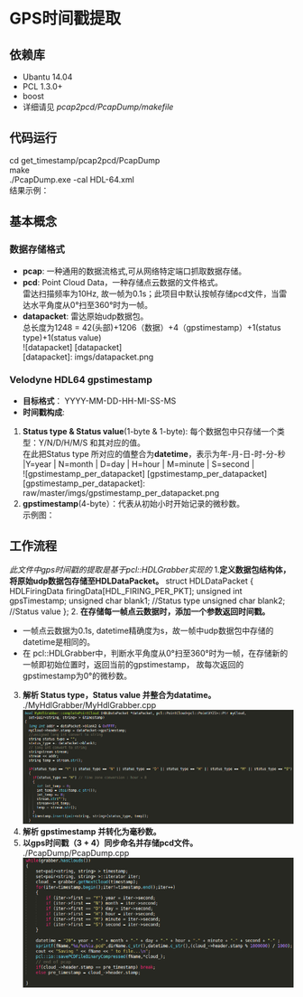 # GPS时间戳提取
## 依赖库
* Ubantu 14.04
* PCL 1.3.0+
* boost 
* 详细请见 *pcap2pcd/PcapDump/makefile*
## 代码运行
cd get_timestamp/pcap2pcd/PcapDump  
make  
./PcapDump.exe -cal HDL-64.xml  
结果示例：  


## 基本概念
### 数据存储格式
* **pcap**: 一种通用的数据流格式,可从网络特定端口抓取数据存储。
* **pcd**: Point Cloud Data，一种存储点云数据的文件格式。  
  雷达扫描频率为10Hz, 故一帧为0.1s；此项目中默认按帧存储pcd文件，当雷达水平角度从0°扫至360°时为一帧。
* **datapacket**: 雷达原始udp数据包。  
  总长度为1248 = 42(头部)+1206（数据）+4（gpstimestamp）+1(status type)+1(status value)  
  ![datapacket] [datapacket]  
  [datapacket]: imgs/datapacket.png

### Velodyne HDL64 gpstimestamp
* **目标格式**： YYYY-MM-DD-HH-MI-SS-MS
* **时间戳构成**:  
1. **Status type & Status value**(1-byte & 1-byte): 每个数据包中只存储一个类型：Y/N/D/H/M/S 和其对应的值。  
  在此把Status type 所对应的值整合为**datetime**，表示为年-月-日-时-分-秒   
  |Y=year | N=month | D=day | H=hour | M=minute | S=second |  
![gpstimestamp_per_datapacket] [gpstimestamp_per_datapacket]  
[gpstimestamp_per_datapacket]: raw/master/imgs/gpstimestamp_per_datapacket.png
2. **gpstimestamp**(4-byte）：代表从初始小时开始记录的微秒数。  
示例图：
## 工作流程
*此文件中gps时间戳的提取是基于pcl::HDLGrabber实现的*
1.**定义数据包结构体，将原始udp数据包存储至HDLDataPacket。**
		struct HDLDataPacket
		{
		HDLFiringData firingData[HDL_FIRING_PER_PKT];
		unsigned int gpsTimestamp;
		unsigned char blank1; //Status type
		unsigned char blank2; //Status value
		};
2. **在存储每一帧点云数据时，添加一个参数返回时间戳。**  
* 一帧点云数据为0.1s, datetime精确度为s，故一帧中udp数据包中存储的datetime是相同的。
* 在 pcl::HDLGrabber中，判断水平角度从0°扫至360°时为一帧，在存储新的一帧即初始位置时，返回当前的gpstimestamp，
  故每次返回的gpstimestamp为0°的微秒数。
3. **解析 Status type，Status value 并整合为datatime。**  
./MyHdlGrabber/MyHdlGrabber.cpp  
![get_gpstimestamp](https://github.com/mikon1995/get_gpstimestamp/raw/master/imgs/get_gpstimestamp.png)
4. **解析 gpstimestamp 并转化为毫秒数。**
5. **以gps时间戳（3 + 4）同步命名并存储pcd文件。**  
./PcapDump/PcapDump.cpp  
![return_gpstimestamp](https://github.com/mikon1995/get_gpstimestamp/raw/master/imgs/return_gpstimestamp.png)
 

